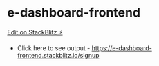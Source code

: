# e-dashboard-frontend

[Edit on StackBlitz ⚡️](https://stackblitz.com/edit/e-dashboard-frontend)

* Click here to see output - https://e-dashboard-frontend.stackblitz.io/signup
